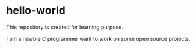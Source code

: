 # hello-world
This  repository is created for learning purpose.

I am a newbie C programmer want to work on some open source projects.
